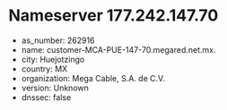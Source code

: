 # Nameserver 177.242.147.70

* as_number: 262916
* name: customer-MCA-PUE-147-70.megared.net.mx.
* city: Huejotzingo
* country: MX
* organization: Mega Cable, S.A. de C.V.
* version: Unknown
* dnssec: false

